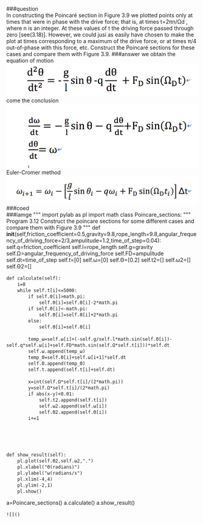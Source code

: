 ###question<br>
In constructing the Poincaré section in Figure 3.9 we plotted points only at times that were in phase with the drive force; that is, at times t=2πn/Ωd , where n is an integer. At these values of t the driving force passed through zero [see(3.18)]. However, we could jusi as easily have chosen to make the plot at times corresponding to a maximum of the drive force, or at times π/4 out-of-phase with this force, etc. Construct the Poincaré sections for these cases and compare them with Figure 3.9.
###answer
we obtain the equation of motion<br>
![](https://github.com/chenzhuo316/Compuational_physics_N2014301020138/blob/master/gif/QQ20171027-233052%402x.png)<br>
come the conclusion<br>
![](https://github.com/chenzhuo316/Compuational_physics_N2014301020138/blob/master/gif/QQ20171027-233106%402x.png)<br>
Euler-Cromer method
![](https://github.com/chenzhuo316/Compuational_physics_N2014301020138/blob/master/gif/QQ20171027-233121%402x.png)<br>
###coed<br>
###iamge
"""
import pylab as pl
import math
class  Poincare_sections:
    """
    Program 3.12
    Construct the poincare sections for some different cases
    and compare them with Figure 3.9
    """
    def __init__(self,friction_coefficient=0.5,gravity=9.8,rope_length=9.8,angular_frequency_of_driving_force=2/3,ampulitude=1.2,time_of_step=0.04):
        self.q=friction_coefficient
        self.l=rope_length
        self.g=gravity
        self.Ω=angular_frequency_of_driving_force
        self.FD=ampulitude
        self.dt=time_of_step
        self.t=[0]
        self.ω=[0]
        self.Θ=[0.2]
        self.t2=[]
        self.ω2=[]
        self.Θ2=[]
                      




    def calculate(self):
        i=0
        while self.t[i]<=5000:     
            if self.Θ[i]>math.pi:   
                self.Θ[i]=self.Θ[i]-2*math.pi
            if self.Θ[i]<-math.pi:
                self.Θ[i]=self.Θ[i]+2*math.pi
            else:
                self.Θ[i]=self.Θ[i]
    
            temp_ω=self.ω[i]+(-self.g/self.l*math.sin(self.Θ[i])-self.q*self.ω[i]+self.FD*math.sin(self.Ω*self.t[i]))*self.dt
            self.ω.append(temp_ω)
            temp_Θ=self.Θ[i]+self.ω[i+1]*self.dt
            self.Θ.append(temp_Θ)
            self.t.append(self.t[i]+self.dt)
            
            x=int(self.Ω*self.t[i]/(2*math.pi))
            y=self.Ω*self.t[i]/(2*math.pi)
            if abs(x-y)<0.01:
                self.t2.append(self.t[i])  
                self.ω2.append(self.ω[i])
                self.Θ2.append(self.Θ[i])
            i+=1

            
        
            
            
    def show_result(self):      
        pl.plot(self.Θ2,self.ω2,".")
        pl.xlabel("Θ(radians)")
        pl.ylabel("ω(radians/s")
        pl.xlim(-4,4)
        pl.ylim(-2,1)
        pl.show()
a=Poincare_sections()
a.calculate()
a.show_result()
```
![]()

